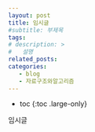 ```yaml
---
layout: post
title: 임시글
#subtitle: 부제목
tags: 
# description: >
#   설명
related_posts:
categories:
   - blog
   - 자료구조와알고리즘
---
```


* toc
{:toc .large-only}

임시글